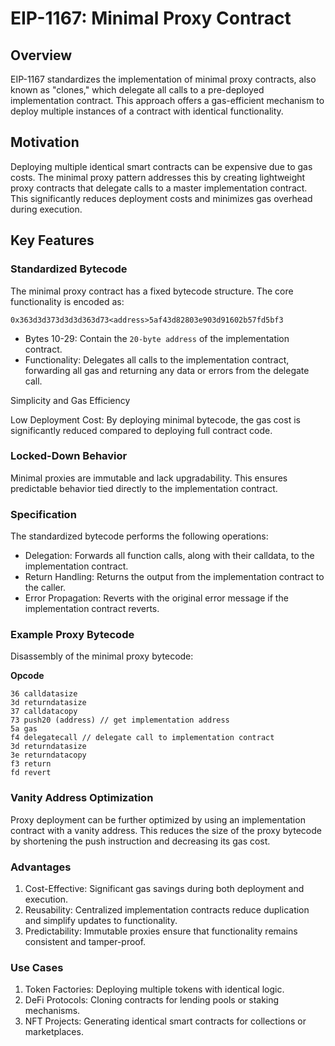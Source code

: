 # EIP-1167: Minimal Proxy Contract

## Overview

EIP-1167 standardizes the implementation of minimal proxy contracts, also known as "clones," which delegate all calls to a pre-deployed implementation contract. This approach offers a gas-efficient mechanism to deploy multiple instances of a contract with identical functionality.

## Motivation

Deploying multiple identical smart contracts can be expensive due to gas costs. The minimal proxy pattern addresses this by creating lightweight proxy contracts that delegate calls to a master implementation contract. This significantly reduces deployment costs and minimizes gas overhead during execution.

## Key Features

### Standardized Bytecode

The minimal proxy contract has a fixed bytecode structure. The core functionality is encoded as:

```solidity
0x363d3d373d3d3d363d73<address>5af43d82803e903d91602b57fd5bf3
```

- Bytes 10-29: Contain the `20-byte address` of the implementation contract.
- Functionality: Delegates all calls to the implementation contract, forwarding all gas and returning any data or errors from the delegate call.

Simplicity and Gas Efficiency

Low Deployment Cost: By deploying minimal bytecode, the gas cost is significantly reduced compared to deploying full contract code.

### Locked-Down Behavior

Minimal proxies are immutable and lack upgradability. This ensures predictable behavior tied directly to the implementation contract.

### Specification

The standardized bytecode performs the following operations:

- Delegation: Forwards all function calls, along with their calldata, to the implementation contract.
- Return Handling: Returns the output from the implementation contract to the caller.
- Error Propagation: Reverts with the original error message if the implementation contract reverts.

### Example Proxy Bytecode

Disassembly of the minimal proxy bytecode:

**Opcode**

```solidity
36 calldatasize
3d returndatasize
37 calldatacopy
73 push20 (address) // get implementation address
5a gas
f4 delegatecall // delegate call to implementation contract
3d returndatasize
3e returndatacopy
f3 return
fd revert
```

### Vanity Address Optimization

Proxy deployment can be further optimized by using an implementation contract with a vanity address. This reduces the size of the proxy bytecode by shortening the push instruction and decreasing its gas cost.

### Advantages

1. Cost-Effective: Significant gas savings during both deployment and execution.
2. Reusability: Centralized implementation contracts reduce duplication and simplify updates to functionality.
3. Predictability: Immutable proxies ensure that functionality remains consistent and tamper-proof.

### Use Cases

1. Token Factories: Deploying multiple tokens with identical logic.
2. DeFi Protocols: Cloning contracts for lending pools or staking mechanisms.
3. NFT Projects: Generating identical smart contracts for collections or marketplaces.